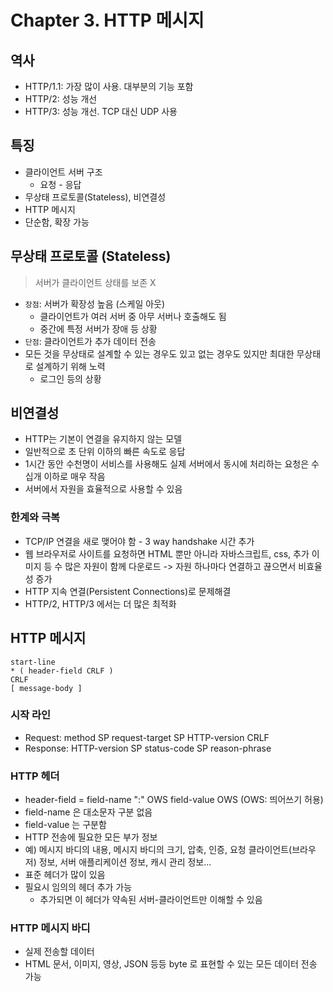 # Chapter 3. HTTP 메시지

## 역사

- HTTP/1.1: 가장 많이 사용. 대부분의 기능 포함
- HTTP/2: 성능 개선
- HTTP/3: 성능 개선. TCP 대신 UDP 사용

## 특징

- 클라이언트 서버 구조
  - 요청 - 응답
- 무상태 프로토콜(Stateless), 비연결성
- HTTP 메시지
- 단순함, 확장 가능

## 무상태 프로토콜 (Stateless)

> 서버가 클라이언트 상태를 보존 X

- `장점`: 서버가 확장성 높음 (스케일 아웃)
  - 클라이언트가 여러 서버 중 아무 서버나 호출해도 됨
  - 중간에 특정 서버가 장애 등 상황
- `단점`: 클라이언트가 추가 데이터 전송
- 모든 것을 무상태로 설계할 수 있는 경우도 있고 없는 경우도 있지만 최대한 무상태로 설계하기 위해 노력
  - 로그인 등의 상황

## 비연결성

- HTTP는 기본이 연결을 유지하지 않는 모델
- 일반적으로 초 단위 이하의 빠른 속도로 응답
- 1시간 동안 수천명이 서비스를 사용해도 실제 서버에서 동시에 처리하는 요청은 수십개 이하로 매우 작음
- 서버에서 자원을 효율적으로 사용할 수 있음

### 한계와 극복

- TCP/IP 연결을 새로 맺어야 함 - 3 way handshake 시간 추가
- 웹 브라우저로 사이트를 요청하면 HTML 뿐만 아니라 자바스크립트, css, 추가 이미지 등 수 많은 자원이 함께 다운로드 -> 자원 하나마다 연결하고 끊으면서 비효율성 증가
- HTTP 지속 연결(Persistent Connections)로 문제해결
- HTTP/2, HTTP/3 에서는 더 많은 최적화

## HTTP 메시지

```
start-line
* ( header-field CRLF )
CRLF
[ message-body ]
```

### 시작 라인

- Request: method SP request-target SP HTTP-version CRLF
- Response: HTTP-version SP status-code SP reason-phrase

### HTTP 헤더

- header-field = field-name ":" OWS field-value OWS (OWS: 띄어쓰기 허용)
- field-name 은 대소문자 구분 없음
- field-value 는 구분함
- HTTP 전송에 필요한 모든 부가 정보
- 예) 메시지 바디의 내용, 메시지 바디의 크기, 압축, 인증, 요청 클라이언트(브라우저) 정보, 서버 애플리케이션 정보, 캐시 관리 정보...
- 표준 헤더가 많이 있음
- 필요시 임의의 헤더 추가 가능
  - 추가되면 이 헤더가 약속된 서버-클라이언트만 이해할 수 있음

### HTTP 메시지 바디

- 실제 전송할 데이터
- HTML 문서, 이미지, 영상, JSON 등등 byte 로 표현할 수 있는 모든 데이터 전송 가능

